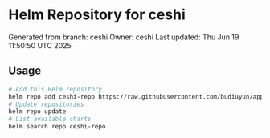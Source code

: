 # Helm Repository for ceshi
Generated from branch: ceshi
Owner: ceshi
Last updated: Thu Jun 19 11:50:50 UTC 2025

## Usage
```bash
# Add this Helm repository
helm repo add ceshi-repo https://raw.githubusercontent.com/budiuyun/appStore/helm-ceshi/
# Update repositories
helm repo update
# List available charts
helm search repo ceshi-repo
```

